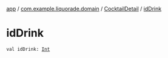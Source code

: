 [app](../../index.md) / [com.example.liquorade.domain](../index.md) / [CocktailDetail](index.md) / [idDrink](./id-drink.md)

# idDrink

`val idDrink: `[`Int`](https://kotlinlang.org/api/latest/jvm/stdlib/kotlin/-int/index.html)